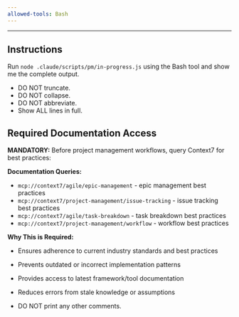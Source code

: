 ```yaml
---
allowed-tools: Bash
---
```


---

## Instructions

Run `node .claude/scripts/pm/in-progress.js` using the Bash tool and show me the complete output.

- DO NOT truncate.
- DO NOT collapse.
- DO NOT abbreviate.
- Show ALL lines in full.
## Required Documentation Access

**MANDATORY:** Before project management workflows, query Context7 for best practices:

**Documentation Queries:**
- `mcp://context7/agile/epic-management` - epic management best practices
- `mcp://context7/project-management/issue-tracking` - issue tracking best practices
- `mcp://context7/agile/task-breakdown` - task breakdown best practices
- `mcp://context7/project-management/workflow` - workflow best practices

**Why This is Required:**
- Ensures adherence to current industry standards and best practices
- Prevents outdated or incorrect implementation patterns
- Provides access to latest framework/tool documentation
- Reduces errors from stale knowledge or assumptions


- DO NOT print any other comments.
